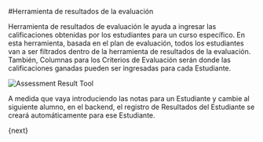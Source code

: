 #Herramienta de resultados de la evaluación


Herramienta de resultados de evaluación le ayuda a ingresar las calificaciones obtenidas por los estudiantes para un curso específico. En esta herramienta, basada en el plan de evaluación, todos los estudiantes van a ser filtrados dentro de la herramienta de resultados de la evaluación. También, Columnas para los Criterios de Evaluación serán donde las calificaciones ganadas pueden ser ingresadas para cada Estudiante.

<img class="screenshot" alt="Assessment Result Tool" src="{{docs_base_url}}/assets/img/education/assessment/assessment-result-tool.png">

A medida que vaya introduciendo las notas para un Estudiante y cambie al siguiente alumno, en el backend, el registro de Resultados del Estudiante se creará automáticamente para ese Estudiante.

{next}
